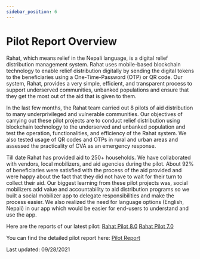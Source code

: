 ```yaml
---
sidebar_position: 6
---
```


# Pilot Report Overview

Rahat, which means relief in the Nepali language, is a digital relief distribution management system. Rahat uses mobile-based blockchain technology to enable relief distribution digitally by sending the digital tokens to the beneficiaries using a One-Time-Password (OTP) or QR code. Our system, Rahat, provides a very simple, efficient, and transparent process to support underserved communities, unbanked populations and ensure that they get the most out of the aid that is given to them.

In the last few months, the Rahat team carried out 8 pilots of aid distribution to many underprivileged and vulnerable communities. Our objectives of carrying out these pilot projects are to conduct relief distribution using blockchain technology to the underserved and unbanked population and test the operation, functionalities, and efficiency of the Rahat system. We also tested usage of QR codes and OTPs in rural and urban areas and assessed the practicality of CVA as an emergency response.

Till date Rahat has provided aid to 250+ households. We have collaborated with vendors, local mobilizers, and aid agencies during the pilot. About 92% of beneficiaries were satisfied with the process of the aid provided and were happy about the fact that they did not have to wait for their turn to collect their aid. Our biggest learning from these pilot projects was, social mobilizers add value and accountability to aid distribution programs so we built a social mobilizer app to delegate responsibilities and make the process easier. We also realized the need for language options (English, Nepali) in our app which would be easier for end-users to understand and use the app.

Here are the reports of our latest pilot:
[Rahat Pilot 8.0](https://drive.google.com/file/d/17sa-aXgraZlMOZxKce3KpY_Qme9KQPvR/view?usp=sharing)
[Rahat Pilot 7.0](https://drive.google.com/file/d/11m3eMGlb2mz4OKckJt_RM9Y4GqlP1N6q/view?usp=sharing)

You can find the detailed pilot report here:
[Pilot Report ](https://drive.google.com/file/d/1_SnANpWcPXBJM8T5nZMH7QFiY2-XxBT4/view?usp=sharing)

Last updated: 09/28/2021
